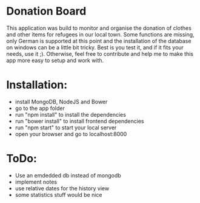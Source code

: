 # Donation Board
This application was build to monitor and organise the donation of clothes and other items for refugees in our local
town. Some functions are missing, only German is supported at this point and the installation of the database on windows can be a little bit tricky. Best is
you test it, and if it fits your needs, use it ;). Otherwise, feel free to contribute and help me to make this app
more easy to setup and work with.

Installation:
=============

- install MongoDB, NodeJS and Bower
- go to the app folder
- run "npm install" to install the dependencies
- run "bower install" to install frontend dependencies
- run "npm start" to start your local server 
- open your browser and go to localhost:8000

ToDo:
=====

- Use an emdedded db instead of mongodb
- implement notes
- use relative dates for the history view
- some statistics stuff would be nice

